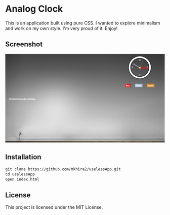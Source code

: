 # Analog Clock

This is an application built using pure CSS. I wanted to explore minimalism and
work on my own style. I'm very proud of it. Enjoy!


## Screenshot
![Analog Clock](/images/useless.png)

## Installation

```
git clone https://github.com/mkhira2/uselessApp.git
cd uselessApp
open index.html
```

## License

This project is licensed under the MIT License.
